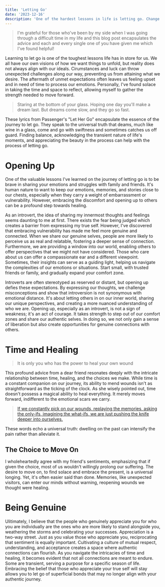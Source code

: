 ```yaml
---
title: 'Letting Go'
date: '2023-12-16'
description: 'One of the hardest lessons in life is letting go. Change is never easy. We fight to hold on and fight to let go.'
---
```


> I'm grateful for those who've been by my side when I was going through a difficult time in my life and this blog post encapsulates the advice and each and every single one of you have given me which I've found helpful!

Learning to let go is one of the toughest lessons life has in store for us. We all have our own visions of how we want things to unfold, but reality does not always align with our ideals. Cirumstances and luck can throw unexpected challenges along our way, preventing us from attaining what we desire. The aftermath of unmet expectations often leaves us feeling upset and in need of time to process our emotions. Personally, I've found solace in taking the time and space to reflect, allowing myself to gather the strength needed to move forward.

> Staring at the bottom of your glass. Hoping one day you'll make a dream last. But dreams come slow, and they go so fast.

These lyrics from Passenger's "Let Her Go" encapsulate the essence of the journey to let go. They speak to the universal truth that deams, much like wine in a glass, come and go with swiftness and sometimes catches us off guard. Finding balance, acknowledging the transient nature of life's moments, and appreciating the beauty in the process can help with the process of letting go.

# Opening Up
One of the valuable lessons I've learned on the journey of letting go is to be brave in sharing your emotions and struggles with family and friends. It's human nature to want to keep our emotions, memories, and stories close to our chests, especially when they carry a weight of embarrassment or vulnerability. However, embracing the discomfort and opening up to others can be a profound step towards healing.

As an introvert, the idea of sharing my innermost thoughts and feelings seems daunting to me at first. There exists the fear being judged which creates a barrier from expressing my true self. However, I've discovered that embracing vulnerability has made me feel more genuine and connected. When we share our genuine selves, people are more likely to perceive us as real and relatable, fostering a deeper sense of connection. Furthermore, we are providing a window into our world, enabling others to offer perspectives that we might not have considered. Those who care about us can offer a compassionate ear and a different viewpoint. Sometimes, their insights can serve as a guiding light, helping us navigate the complexities of our emotions or situations. Start small, with trusted friends or family, and gradually expand your comfort zone. 

Introverts are often stereotyped as reserved or distant, but opening up defies these expectations. By expressing our thoughts, we challenge misconceptions and show that introversion is not synonymous with emotional distance. It's about letting others in on our inner world, sharing our unique perspectives, and creating a more nuanced understanding of who we are. Opening up, especially as an introvert, is not a sign of weakness; it's an act of courage. It takes strength to step out of our comfort zones and share our authentic selves. In doing so, we not only gain a sense of liberation but also create opportunities for genuine connections with others.

# Time and Healing
> It is only you who has the power to heal your own wound

This profound advice from a dear friend resonates deeply with the intricate relationship between time, healing, and the choices we make. While time is a constant companion on our journey, its ability to mend wounds isn't as straightforward as the ticking of the clock. As she wisely pointed out, time doesn't possess a magical ability to heal everything. It merely moves forward, indifferent to the emotional scars we carry. 

> [If we constantly pick on our wounds, replaying the memories, asking the only-ifs, imagining the what-ifs, we are just pushing the knife deeper into ourselves.](https://celestinetan.vercel.app/thoughts/time) 

These words echo a universal truth: dwelling on the past can intensify the pain rather than alleviate it.

## The Choice to Move On
I wholeheartedly agree with my friend's sentiments, emphasizing that if given the choice, most of us wouldn't willingly prolong our suffering. The desire to move on, to find solace and embrace the present, is a universal longing. Yet, it's often easier said than done. Memories, like unexpected visitors, can enter our minds without warning, reopening wounds we thought were healing. 

# Being Genuine
Ulitimately, I believe that the people who genuinely appreciate you for who you are individually are the ones who are more likely to stand alongside you, weathering the storms and celebrating your successes. Appreciation is a two-way street. Just as you value those who appreciate you, reciprocating that sentiment is equally important. Cultivating a culture of mutual respect, understanding, and acceptance creates a space where authentic connections can flourish. As you navigate the intricacies of time and healing, it becomes evident that not all connections are meant to endure. Some are transient, serving a purpose for a specific season of life. Embracing the belief that those who appreciate your true self will stay allows you to let go of superficial bonds that may no longer align with your authentic journey.

